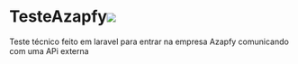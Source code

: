 # TesteAzapfy<img src="https://www.azapfy.com.br/wp-content/uploads/2020/08/NOVA-LOGO-AZAPFY_03.png">
Teste técnico feito em laravel  para entrar na empresa Azapfy comunicando com uma APi externa
